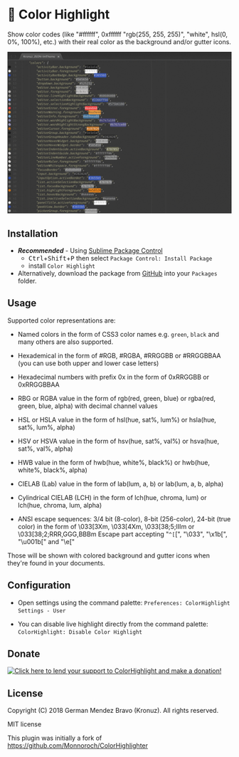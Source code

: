 # 🎨 Color Highlight

Show color codes (like "#ffffff", 0xffffff "rgb(255, 255, 255)", "white",
hsl(0, 0%, 100%), etc.) with their real color as the background and/or gutter icons.

![Description](screenshots/screenshot.gif?raw=true)

## Installation

- **_Recommended_** - Using [Sublime Package Control](https://packagecontrol.io "Sublime Package Control")
    - <kbd>Ctrl</kbd>+<kbd>Shift</kbd>+<kbd>P</kbd> then select `Package Control: Install Package`
    - install `Color Highlight`
- Alternatively, download the package from [GitHub](https://github.com/Kronuz/ColorHighlight "ColorHighlight") into your `Packages` folder.


## Usage

Supported color representations are:

- Named colors in the form of CSS3 color names
  e.g. `green`, `black` and many others are also supported.

- Hexademical in the form of #RGB, #RGBA, #RRGGBB or #RRGGBBAA
  (you can use both upper and lower case letters)

- Hexadecimal numbers with prefix 0x in the form of 0xRRGGBB or 0xRRGGBBAA

- RBG or RGBA value in the form of rgb(red, green, blue) or rgba(red, green, blue, alpha)
  with decimal channel values

- HSL or HSLA value in the form of hsl(hue, sat%, lum%) or hsla(hue, sat%, lum%, alpha)

- HSV or HSVA value in the form of hsv(hue, sat%, val%) or hsva(hue, sat%, val%, alpha)

- HWB value in the form of hwb(hue, white%, black%) or hwb(hue, white%, black%, alpha)

- CIELAB (Lab) value in the form of lab(lum, a, b) or lab(lum, a, b, alpha)

- Cylindrical CIELAB (LCH) in the form of lch(hue, chroma, lum) or lch(hue, chroma, lum, alpha)

- ANSI escape sequences: 3/4 bit (8-color), 8-bit (256-color), 24-bit (true color)
  in the form of \033[3Xm, \033[4Xm, \033[38;5;IIIm or \033[38;2;RRR,GGG,BBBm
  Escape part accepting "`^[`[", "\033", "\x1b[", "\u001b[" and "\e["


Those will be shown with colored background and gutter icons when they're found in
your documents.


## Configuration

- Open settings using the command palette:
  `Preferences: ColorHighlight Settings - User`

- You can disable live highlight directly from the command palette:
  `ColorHighlight: Disable Color Highlight`


## Donate

[![Click here to lend your support to ColorHighlight and make a donation!](https://www.paypalobjects.com/en_GB/i/btn/btn_donate_LG.gif)](https://www.paypal.me/Kronuz/25)


## License

Copyright (C) 2018 German Mendez Bravo (Kronuz). All rights reserved.

MIT license

This plugin was initially a fork of
https://github.com/Monnoroch/ColorHighlighter
